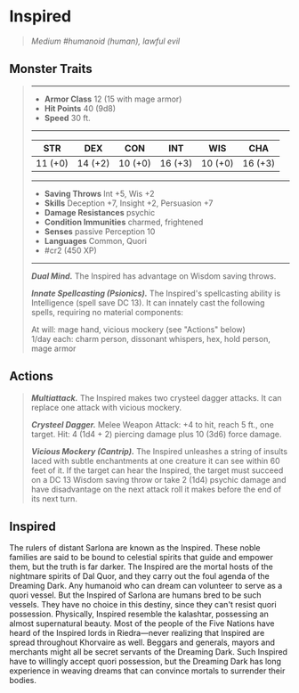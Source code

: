 # Inspired
>*Medium #humanoid (human), lawful evil*
## Monster Traits
>___
>- **Armor Class** 12 (15 with mage armor)
>- **Hit Points** 40 (9d8)
>- **Speed** 30 ft.
>___
>|STR|DEX|CON|INT|WIS|CHA|
>|:---:|:---:|:---:|:---:|:---:|:---:|
>|11 (+0)|14 (+2)|10 (+0)|16 (+3)|10 (+0)|16 (+3)|
>___
>- **Saving Throws** Int +5, Wis +2
>- **Skills** Deception +7, Insight +2, Persuasion +7
>- **Damage Resistances** psychic
>- **Condition Immunities** charmed, frightened
>- **Senses** passive Perception 10
>- **Languages** Common, Quori
>- #cr2 (450 XP)
>___
>***Dual Mind.*** The Inspired has advantage on Wisdom saving throws.  
>
>***Innate Spellcasting (Psionics).*** The Inspired's spellcasting ability is Intelligence (spell save DC 13). It can innately cast the following spells, requiring no material components:  
>
>At will: mage hand, vicious mockery (see "Actions" below)  
>1/day each: charm person, dissonant whispers, hex, hold person, mage armor  
>
## Actions
>***Multiattack.*** The Inspired makes two crysteel dagger attacks. It can replace one attack with vicious mockery.  
>
>***Crysteel Dagger.*** Melee Weapon Attack: +4 to hit, reach 5 ft., one target. Hit: 4 (1d4 + 2) piercing damage plus 10 (3d6) force damage.  
>
>***Vicious Mockery (Cantrip).*** The Inspired unleashes a string of insults laced with subtle enchantments at one creature it can see within 60 feet of it. If the target can hear the Inspired, the target must succeed on a DC 13 Wisdom saving throw or take 2 (1d4) psychic damage and have disadvantage on the next attack roll it makes before the end of its next turn.
## Inspired
The rulers of distant Sarlona are known as the Inspired. These noble families are said to be bound to celestial spirits that guide and empower them, but the truth is far darker. The Inspired are the mortal hosts of the nightmare spirits of Dal Quor, and they carry out the foul agenda of the Dreaming Dark.
Any humanoid who can dream can volunteer to serve as a quori vessel. But the Inspired of Sarlona are humans bred to be such vessels. They have no choice in this destiny, since they can't resist quori possession. Physically, Inspired resemble the kalashtar, possessing an almost supernatural beauty.
Most of the people of the Five Nations have heard of the Inspired lords in Riedra—never realizing that Inspired are spread throughout Khorvaire as well. Beggars and generals, mayors and merchants might all be secret servants of the Dreaming Dark. Such Inspired have to willingly accept quori possession, but the Dreaming Dark has long experience in weaving dreams that can convince mortals to surrender their bodies.